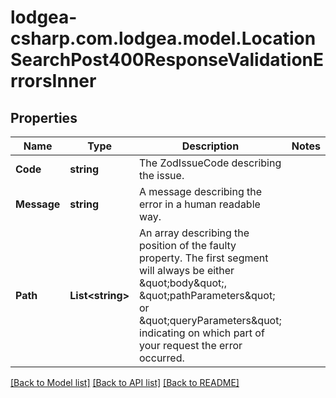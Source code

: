 
# lodgea-csharp.com.lodgea.model.LocationSearchPost400ResponseValidationErrorsInner

## Properties

Name | Type | Description | Notes
------------ | ------------- | ------------- | -------------
**Code** | **string** | The ZodIssueCode describing the issue. | 
**Message** | **string** | A message describing the error in a human readable way. | 
**Path** | **List&lt;string&gt;** | An array describing the position of the faulty property. The first segment will always be either \&quot;body\&quot;, \&quot;pathParameters\&quot; or \&quot;queryParameters\&quot; indicating on which part of your request the error occurred. | 

[[Back to Model list]](../README.md#documentation-for-models)
[[Back to API list]](../README.md#documentation-for-api-endpoints)
[[Back to README]](../README.md)

